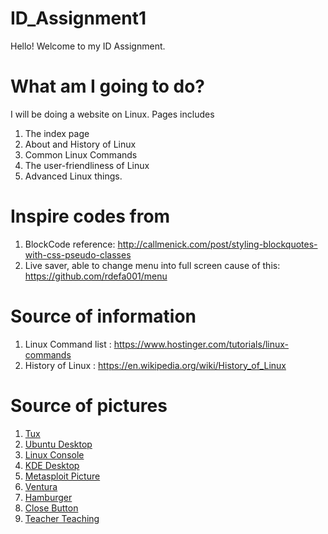 # ID_Assignment1
Hello! Welcome to my ID Assignment.
# What am I going to do?
I will be doing a website on Linux. Pages includes 
1. The index page
2. About and History of Linux
3. Common Linux Commands
4. The user-friendliness of Linux
5. Advanced Linux things.

# Inspire codes from
1. BlockCode reference: http://callmenick.com/post/styling-blockquotes-with-css-pseudo-classes
2. Live saver, able to change menu into full screen cause of this: https://github.com/rdefa001/menu
# Source of information
1. Linux Command list : https://www.hostinger.com/tutorials/linux-commands
2. History of Linux : https://en.wikipedia.org/wiki/History_of_Linux

# Source of pictures
1. [Tux](https://commons.wikimedia.org/wiki/File:Tux.png#/media/File:Tux.svg)
2. [Ubuntu Desktop](https://news.itsfoss.com/ubuntu-22-04-release/)
3. [Linux Console](https://commons.wikimedia.org/wiki/File:Knoppix-3.8-boot.png)
4. [KDE Desktop](https://commons.wikimedia.org/wiki/File:KDE_Plasma_5.26_screenshot.png)
5. [Metasploit Picture](https://resources.infosecinstitute.com/topic/vulnerability-scanning-metasploit-part-ii/)
6. [Ventura](https://code2care.org/macos/how-to-screenshot-mac-ventura-13-step-by-step-guide)
7. [Hamburger](https://commons.wikimedia.org/wiki/File:Hamburger_icon_white.svg)
8. [Close Button](https://icons8.com/icons/set/close-button--white)
9. [Teacher Teaching](https://depositphotos.com/11388954/stock-photo-math-teacher.html)